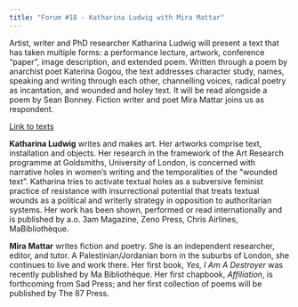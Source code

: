 ```yaml
---
title: "Forum #18 - Katharina Ludwig with Mira Mattar"
---
```


Artist, writer and PhD researcher Katharina Ludwig will present a text that has taken multiple forms: a performance lecture, artwork, conference “paper”, image description, and extended poem. Written through a poem by anarchist poet Katerina Gogou, the text addresses character study, names, speaking and writing through each other, channelling voices, radical poetry as incantation, and wounded and holey text. It will be read alongside a poem by Sean Bonney. Fiction writer and poet Mira Mattar joins us as respondent.

[Link to texts](https://www.dropbox.com/sh/m515syt1exmhv1j/AADXvAraq1VPq2lmBqD7ntKLa?dl=0)

**Katharina Ludwig** writes and makes art. Her artworks comprise text, installation and objects. Her research in the framework of the Art Research programme at Goldsmiths, University of London, is concerned with narrative holes in women’s writing and the temporalities of the "wounded text”. Katharina tries to activate textual holes as a subversive feminist practice of resistance with insurrectional potential that treats textual wounds as a political and writerly strategy in opposition to authoritarian systems. Her work has been shown, performed or read internationally and is published by a.o. 3am Magazine, Zeno Press, Chris Airlines, MaBibliothèque.

**Mira Mattar** writes fiction and poetry. She is an independent researcher, editor, and tutor. A Palestinian/Jordanian born in the suburbs of London, she continues to live and work there. Her first book, *Yes, I Am A Destroyer* was recently published by Ma Bibliothèque. Her first chapbook, *Affiliation*, is forthcoming from Sad Press; and her first collection of poems will be published by The 87 Press.